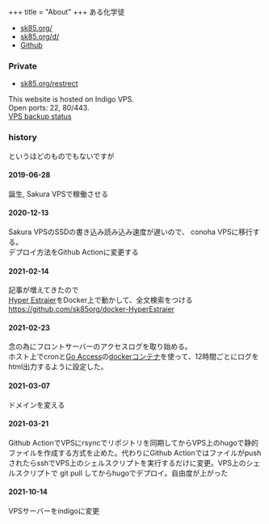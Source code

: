 +++
title = "About"
+++
ある化学徒
- [sk85.org/](https://sk85.org/)
- [sk85.org/d/](https://sk85.org/d/)
- [Github](https://github.com/sk85org/)

### Private
- [sk85.org/restrect](https://sk85.org/restrect/)

This website is hosted on Indigo VPS.  
Open ports: 22, 80/443.  
[VPS backup status](https://sk85.org/backup_status.html)
### history
というほどのものでもないですが
####  2019-06-28
誕生, Sakura VPSで稼働させる
####  2020-12-13
Sakura VPSのSSDの書き込み読み込み速度が遅いので、
conoha VPSに移行する。  
デプロイ方法をGithub Actionに変更する
####  2021-02-14
記事が増えてきたので  
[Hyper Estraier](https://dbmx.net/hyperestraier/index.ja.html)をDocker上で動かして、全文検索をつける  
https://github.com/sk85org/docker-HyperEstraier
####  2021-02-23
念の為にフロントサーバーのアクセスログを取り始める。  
ホスト上でcronと[Go Access](https://goaccess.io)の[dockerコンテナ](https://hub.docker.com/r/allinurl/goaccess)を使って、12時間ごとにログをhtml出力するように設定した。  
####  2021-03-07
ドメインを変える
####  2021-03-21
Github ActionでVPSにrsyncでリポジトリを同期してからVPS上のhugoで静的ファイルを作成する方式を止めた。代わりにGithub ActionではファイルがpushされたらsshでVPS上のシェルスクリプトを実行するだけに変更。VPS上のシェルスクリプトで git pull してからhugoでデプロイ。自由度が上がった
####  2021-10-14
VPSサーバーをindigoに変更